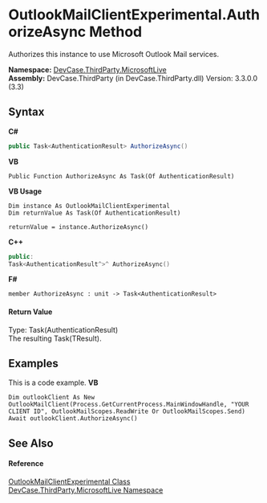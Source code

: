 # OutlookMailClientExperimental.AuthorizeAsync Method 
 

Authorizes this instance to use Microsoft Outlook Mail services.

**Namespace:**&nbsp;<a href="N_DevCase_ThirdParty_MicrosoftLive">DevCase.ThirdParty.MicrosoftLive</a><br />**Assembly:**&nbsp;DevCase.ThirdParty (in DevCase.ThirdParty.dll) Version: 3.3.0.0 (3.3)

## Syntax

**C#**<br />
``` C#
public Task<AuthenticationResult> AuthorizeAsync()
```

**VB**<br />
``` VB
Public Function AuthorizeAsync As Task(Of AuthenticationResult)
```

**VB Usage**<br />
``` VB Usage
Dim instance As OutlookMailClientExperimental
Dim returnValue As Task(Of AuthenticationResult)

returnValue = instance.AuthorizeAsync()
```

**C++**<br />
``` C++
public:
Task<AuthenticationResult^>^ AuthorizeAsync()
```

**F#**<br />
``` F#
member AuthorizeAsync : unit -> Task<AuthenticationResult> 

```


#### Return Value
Type: Task(AuthenticationResult)<br />The resulting Task(TResult).

## Examples
This is a code example. 
**VB**<br />
``` VB
Dim outlookClient As New OutlookMailClient(Process.GetCurrentProcess.MainWindowHandle, "YOUR CLIENT ID", OutlookMailScopes.ReadWrite Or OutlookMailScopes.Send)
Await outlookClient.AuthorizeAsync()
```


## See Also


#### Reference
<a href="T_DevCase_ThirdParty_MicrosoftLive_OutlookMailClientExperimental">OutlookMailClientExperimental Class</a><br /><a href="N_DevCase_ThirdParty_MicrosoftLive">DevCase.ThirdParty.MicrosoftLive Namespace</a><br />